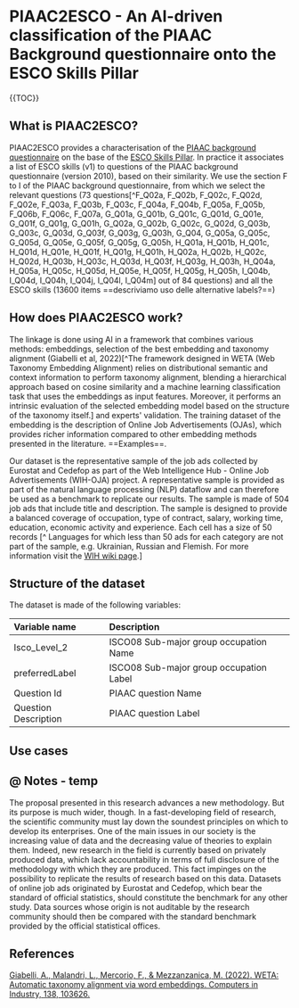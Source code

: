 # PIAAC2ESCO - An AI-driven classification of the PIAAC Background questionnaire onto the ESCO Skills Pillar


{{TOC}}

## What is PIAAC2ESCO?
PIAAC2ESCO provides a characterisation of the [PIAAC background questionnaire](https://www.oecd-ilibrary.org/sites/53c2f904-en/index.html?itemId=/content/component/53c2f904-en) on the base of the [ESCO Skills Pillar](https://esco.ec.europa.eu/en/escopedia/skills-pillar). In practice it associates a list of ESCO skills (v1) to questions of the PIAAC background questionnaire (version 2010), based on their similarity. We use the section F to I of the PIAAC background questionnaire, from which we select the relevant questions (73 questions[^F_Q02a, F_Q02b, F_Q02c, F_Q02d, F_Q02e, F_Q03a, F_Q03b, F_Q03c, F_Q04a, F_Q04b, F_Q05a, F_Q05b, F_Q06b, F_Q06c, F_Q07a, G_Q01a, G_Q01b, G_Q01c, G_Q01d, G_Q01e, G_Q01f, G_Q01g, G_Q01h, G_Q02a, G_Q02b, G_Q02c, G_Q02d, G_Q03b, G_Q03c, G_Q03d, G_Q03f, G_Q03g, G_Q03h, G_Q04, G_Q05a, G_Q05c, G_Q05d, G_Q05e, G_Q05f, G_Q05g, G_Q05h, H_Q01a, H_Q01b, H_Q01c, H_Q01d, H_Q01e, H_Q01f, H_Q01g, H_Q01h, H_Q02a, H_Q02b, H_Q02c, H_Q02d, H_Q03b, H_Q03c, H_Q03d, H_Q03f, H_Q03g, H_Q03h, H_Q04a, H_Q05a, H_Q05c, H_Q05d, H_Q05e, H_Q05f, H_Q05g, H_Q05h, I_Q04b, I_Q04d, I_Q04h, I_Q04j, I_Q04l, I_Q04m] out of 84 questions) and all the ESCO skills (13600 items ==descriviamo uso delle alternative labels?==)

## How does PIAAC2ESCO work?
The linkage is done using AI in a framework that combines various methods: embeddings, selection of the best embedding and taxonomy alignment (Giabelli et al, 2022)[^The framework designed in WETA (Web Taxonomy Embedding Alignment) relies on distributional semantic and context information to perform taxonomy alignment, blending a hierarchical approach based on cosine similarity and a machine learning classification task that uses the embeddings as input features. Moreover, it performs an intrinsic evaluation of the selected embedding model based on the structure of the taxonomy itself.] and experts' validation.
The training dataset of the embedding is the description of Online Job Advertisements (OJAs), which provides richer information compared to other embedding methods presented in the literature. ==Examples==. 

Our dataset is the representative sample of the job ads collected by Eurostat and Cedefop as part of the Web Intelligence Hub - Online Job Advertisements (WIH-OJA) project. A representative sample is provided as part of the natural language processing (NLP) dataflow and can therefore be used as a benchmark to replicate our results. The sample is made of 504 job ads that include title and description. The sample is designed to provide a balanced coverage of occupation, type of contract, salary, working time, education, economic activity and experience. Each cell has a size of 50 records [^ Languages for which less than 50 ads for each category are not part of the sample, e.g. Ukrainian, Russian and Flemish. For more information visit the [WIH wiki page](https://webgate.ec.europa.eu/fpfis/wikis/display/TSS/OJA-NLP+dataflow).]

## Structure of the dataset 
The dataset is made of the following variables:

| Variable name | Description |
|:--|:--|
|Isco_Level_2 | ISCO08 Sub-major group occupation Name |
|preferredLabel| ISCO08 Sub-major group occupation Label|
|Question Id| PIAAC question Name |
|Question Description| PIAAC question Label |


## Use cases


## @ Notes - temp

The proposal presented in this research advances a new methodology. But its purpose is much wider, though.  In a fast-developing field of research, the scientific community must lay down the soundest principles on which to develop its enterprises. 
One of the main issues in our society is the increasing value of data and the decreasing value of theories to explain them. 
Indeed, new research in the field is currently based on privately produced data, which lack accountability in terms of full disclosure of the methodology with which they are produced. This fact impinges on the possibility to replicate the results of research based on this data. Datasets of online job ads originated by Eurostat and Cedefop, which bear the standard of official statistics, should constitute the benchmark for any other study. Data sources whose origin is not auditable by the research community should then be compared with the standard benchmark provided by the official statistical offices.

## References
[Giabelli, A., Malandri, L., Mercorio, F., & Mezzanzanica, M. (2022). WETA: Automatic taxonomy alignment via word embeddings. Computers in Industry, 138, 103626.](https://www.sciencedirect.com/science/article/pii/S0166361522000215)